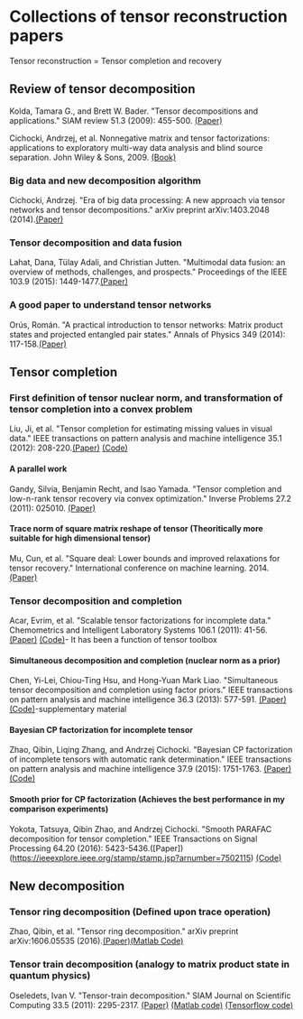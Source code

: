 # Collections of tensor reconstruction papers
Tensor reconstruction = Tensor completion and recovery

## Review of tensor decomposition
Kolda, Tamara G., and Brett W. Bader. "Tensor decompositions and applications." SIAM review 51.3 (2009): 455-500. [(Paper)](https://epubs.siam.org/doi/abs/10.1137/07070111X?journalCode=siread)

Cichocki, Andrzej, et al. Nonnegative matrix and tensor factorizations: applications to exploratory multi-way data analysis and blind source separation. John Wiley & Sons, 2009. [(Book)](http://www.academia.edu/download/46426061/Nonnegative_Matrix_and_Tensor_Factorizat20160612-12469-1usk837.pdf) 

### Big data and new decomposition algorithm
Cichocki, Andrzej. "Era of big data processing: A new approach via tensor networks and tensor decompositions." arXiv preprint arXiv:1403.2048 (2014).[(Paper)](https://arxiv.org/pdf/1403.2048.pdf) 

### Tensor decomposition and data fusion
Lahat, Dana, Tülay Adali, and Christian Jutten. "Multimodal data fusion: an overview of methods, challenges, and prospects." Proceedings of the IEEE 103.9 (2015): 1449-1477.[(Paper)](https://mdsoar.org/bitstream/handle/11603/10867/Lahat_Adali_Jutten_DataFusion_2015.pdf?sequence=1&isAllowed=y) 

### A good paper to understand tensor networks
Orús, Román. "A practical introduction to tensor networks: Matrix product states and projected entangled pair states." Annals of Physics 349 (2014): 117-158.[(Paper)](https://arxiv.org/pdf/1306.2164.pdf;)

## Tensor completion

### First definition of tensor nuclear norm, and transformation of tensor completion into a convex problem
Liu, Ji, et al. "Tensor completion for estimating missing values in visual data." IEEE transactions on pattern analysis and machine intelligence 35.1 (2012): 208-220.[(Paper)](https://repository.kaust.edu.sa/bitstream/handle/10754/562566/2012.PAMI.JiLiu.Tensor%20Completion.pdf?sequence=1) [(Code)](http://www.cs.rochester.edu/u/jliu/code/TensorCompletion.zip)

#### A parallel work
Gandy, Silvia, Benjamin Recht, and Isao Yamada. "Tensor completion and low-n-rank tensor recovery via convex optimization." Inverse Problems 27.2 (2011): 025010. [(Paper)](https://arxiv.org/pdf/1311.6182)

#### Trace norm of square matrix reshape of tensor (Theoritically more suitable for high dimensional tensor)
Mu, Cun, et al. "Square deal: Lower bounds and improved relaxations for tensor recovery." International conference on machine learning. 2014. [(Paper)](http://proceedings.mlr.press/v32/mu14.pdf)

### Tensor decomposition and completion

Acar, Evrim, et al. "Scalable tensor factorizations for incomplete data." Chemometrics and Intelligent Laboratory Systems 106.1 (2011): 41-56.[(Paper)](https://arxiv.org/pdf/1005.2197) [(Code)](https://www.tensortoolbox.org/cp_wopt_doc.html)- It has been a function of tensor toolbox

#### Simultaneous decomposition and completion (nuclear norm as a prior)
Chen, Yi-Lei, Chiou-Ting Hsu, and Hong-Yuan Mark Liao. "Simultaneous tensor decomposition and completion using factor priors." IEEE transactions on pattern analysis and machine intelligence 36.3 (2013): 577-591. [(Paper)](https://ir.nctu.edu.tw/bitstream/11536/23758/1/000331450100014.pdf) [(Code)](https://www.computer.org/csdl/journal/tp/2014/03/ttp2014030577/13rRUxASuNM)-supplementary material

#### Bayesian CP factorization for incomplete tensor
Zhao, Qibin, Liqing Zhang, and Andrzej Cichocki. "Bayesian CP factorization of incomplete tensors with automatic rank determination." IEEE transactions on pattern analysis and machine intelligence 37.9 (2015): 1751-1763. [(Paper)](https://arxiv.org/pdf/1401.6497) [(Code)](https://github.com/qbzhao/BCPF)

#### Smooth prior for CP factorization (Achieves the best performance in my comparison experiments)
Yokota, Tatsuya, Qibin Zhao, and Andrzej Cichocki. "Smooth PARAFAC decomposition for tensor completion." IEEE Transactions on Signal Processing 64.20 (2016): 5423-5436.([Paper])(https://ieeexplore.ieee.org/stamp/stamp.jsp?arnumber=7502115) [(Code)](https://drive.google.com/file/d/15xk67wYZ9GI2Kn93g_aaA4CsmgnqGlHE/view)

## New decomposition

### Tensor ring decomposition (Defined upon trace operation)
Zhao, Qibin, et al. "Tensor ring decomposition." arXiv preprint arXiv:1606.05535 (2016).[(Paper)](https://arxiv.org/pdf/1606.05535.pdf)[(Matlab Code)](https://github.com/oscarmickelin/tensor-ring-decomposition)

### Tensor train decomposition (analogy to matrix product state in quantum physics)
Oseledets, Ivan V. "Tensor-train decomposition." SIAM Journal on Scientific Computing 33.5 (2011): 2295-2317. [(Paper)](https://www.researchgate.net/profile/Ivan_Oseledets2/publication/220412263_Tensor-Train_Decomposition/links/5bbfb5c5299bf1004c5a56e3/Tensor-Train-Decomposition.pdf) [(Matlab code)](https://github.com/oseledets/TT-Toolbox) [(Tensorflow code)](https://github.com/Bihaqo/t3f)

